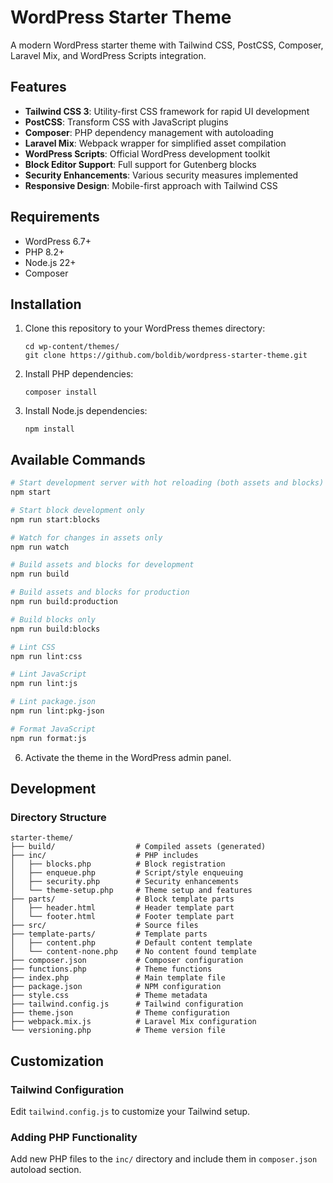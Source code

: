 # WordPress Starter Theme

A modern WordPress starter theme with Tailwind CSS, PostCSS, Composer, Laravel Mix, and WordPress Scripts integration.

## Features

- **Tailwind CSS 3**: Utility-first CSS framework for rapid UI development
- **PostCSS**: Transform CSS with JavaScript plugins
- **Composer**: PHP dependency management with autoloading
- **Laravel Mix**: Webpack wrapper for simplified asset compilation
- **WordPress Scripts**: Official WordPress development toolkit
- **Block Editor Support**: Full support for Gutenberg blocks
- **Security Enhancements**: Various security measures implemented
- **Responsive Design**: Mobile-first approach with Tailwind CSS

## Requirements

- WordPress 6.7+
- PHP 8.2+
- Node.js 22+
- Composer

## Installation

1. Clone this repository to your WordPress themes directory:
   ```
   cd wp-content/themes/
   git clone https://github.com/boldib/wordpress-starter-theme.git
   ```

2. Install PHP dependencies:
   ```
   composer install
   ```

3. Install Node.js dependencies:
   ```
   npm install
   ```

## Available Commands

```bash
# Start development server with hot reloading (both assets and blocks)
npm start

# Start block development only
npm run start:blocks

# Watch for changes in assets only
npm run watch

# Build assets and blocks for development
npm run build

# Build assets and blocks for production
npm run build:production

# Build blocks only
npm run build:blocks

# Lint CSS
npm run lint:css

# Lint JavaScript
npm run lint:js

# Lint package.json
npm run lint:pkg-json

# Format JavaScript
npm run format:js
```

6. Activate the theme in the WordPress admin panel.

## Development

### Directory Structure

```
starter-theme/
├── build/                  # Compiled assets (generated)
├── inc/                    # PHP includes
│   ├── blocks.php          # Block registration
│   ├── enqueue.php         # Script/style enqueuing
│   ├── security.php        # Security enhancements
│   └── theme-setup.php     # Theme setup and features
├── parts/                  # Block template parts
│   ├── header.html         # Header template part
│   └── footer.html         # Footer template part
├── src/                    # Source files
├── template-parts/         # Template parts
│   ├── content.php         # Default content template
│   └── content-none.php    # No content found template
├── composer.json           # Composer configuration
├── functions.php           # Theme functions
├── index.php               # Main template file
├── package.json            # NPM configuration
├── style.css               # Theme metadata
├── tailwind.config.js      # Tailwind configuration
├── theme.json              # Theme configuration
├── webpack.mix.js          # Laravel Mix configuration
└── versioning.php          # Theme version file
```

## Customization

### Tailwind Configuration

Edit `tailwind.config.js` to customize your Tailwind setup.

### Adding PHP Functionality

Add new PHP files to the `inc/` directory and include them in `composer.json` autoload section.
